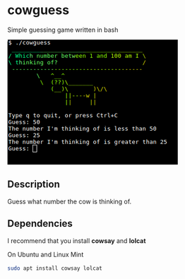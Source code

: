 # cowguess
Simple guessing game written in bash

![Preview](./preview.png)

## Description
Guess what number the cow is thinking of.

## Dependencies
I recommend that you install __cowsay__ and __lolcat__

On Ubuntu and Linux Mint
```sh
sudo apt install cowsay lolcat
```
